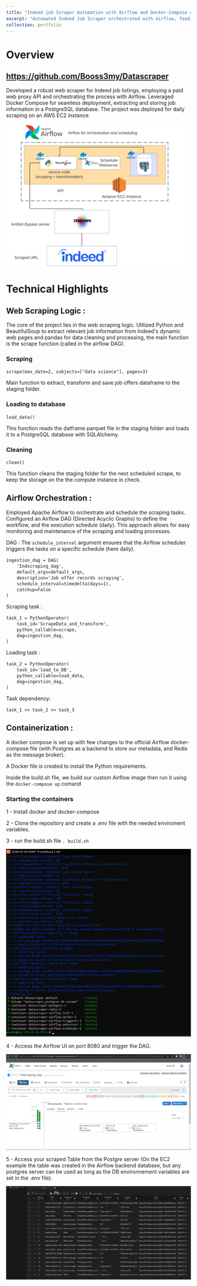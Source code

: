 ```yaml
---
title: "Indeed job Scraper Automation with Airflow and Docker-Compose on AWS EC2"
excerpt: "Automated Indeed Job Scraper orchestrated with Airflow, feeding a PostgreSQL database, and deployed using Docker-Compose on an AWS EC2 instance<br/><img src='/images/Datascraper/scraper_diagg_2.png' style='height: 400px; width:550px;' class='center'>"
collection: portfolio
---
```


# Overview
## https://github.com/Booss3my/Datascraper
Developed a robust web scraper for Indeed job listings, employing a paid web proxy API and orchestrating the process with Airflow. Leveraged Docker Compose for seamless deployment, extracting and storing job information in a PostgreSQL database. The project was deployed for daily scraping on an AWS EC2 instance.

![Alt text](/images/Datascraper/scraper_diagg_2.png)



# Technical Highlights
## Web Scraping Logic : 

The core of the project lies in the web scraping logic. Utilized Python and BeautifulSoup to extract relevant job information from Indeed's dynamic web pages and pandas for data cleaning and processing, the main function is the scrape function (called in the airflow DAG).


### Scraping 
```
scrape(max_date=2, subjects=["data science"], pages=3)
```
Main function to extract, transform and save job offers dataframe to the staging folder.

### Loading to database
```
load_data()
```
This function reads the datframe parquet file in the staging folder and loads it to a PostgreSQL database with SQLAlchemy.

### Cleaning
```
clean()
```
This function cleans the staging folder for the next scheduled scrape, to keep the storage on the the compute instance in check.

## Airflow Orchestration : 
Employed Apache Airflow to orchestrate and schedule the scraping tasks. Configured an Airflow DAG (Directed Acyclic Graphs) to define the workflow, and the execution schedule (daily). This approach allows for easy monitoring and maintenance of the scraping and loading processes.

DAG : 
The ```schedule_interval``` argument ensures that the Airflow scheduler triggers the tasks on a specific schedule (here daily). 

```
ingestion_dag = DAG(
    'Indscraping_dag',
    default_args=default_args,
    description='Job offer records scraping',
    schedule_interval=timedelta(days=1),
    catchup=False
)
```

Scraping task :
```
task_1 = PythonOperator(
    task_id='ScrapeData_and_transform',
    python_callable=scrape,
    dag=ingestion_dag,
)
```

Loading task :
```
task_2 = PythonOperator(
    task_id='load_to_DB',
    python_callable=load_data,
    dag=ingestion_dag,
)
```
Task dependency:
```
task_1 >> task_2 >> task_3
```

## Containerization :
A docker compose is set up with few changes to the official Airflow docker-compose file (with Postgres as a backend to store our metadata, and Redis as the message broker).

A Docker file is created to install the Python requirements.

Inside the build.sh file, we build our custom Airflow image then run it using the ```docker-compose up``` comand 

### Starting the containers
1 - Install docker and docker-compose

2 - Clone the repository and create a .env file with the needed enviroment variables.

3 - run the build.sh file ```. build.sh```

![Alt text](/images/Datascraper/docker_compose.PNG)

4 - Access the Airflow UI on port 8080 and trigger the DAG.

![Alt text](/images/Datascraper/AIRFLOW_tasks_ec2.png)

5 - Access your scraped Table from the Postgre server (On the EC2 example the table was created in the Airflow backend database, but any postgres server can be used as long as the DB environnement variables are set in the .env file). 

![Alt text](/images/Datascraper/working_DB.PNG)

